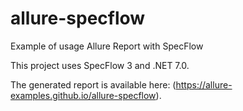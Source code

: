 # allure-specflow
Example of usage Allure Report with SpecFlow

This project uses SpecFlow 3 and .NET 7.0.

The generated report is available here: (https://allure-examples.github.io/allure-specflow).
